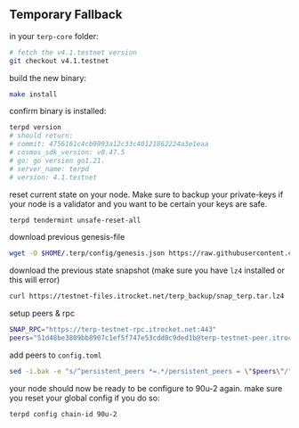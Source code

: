 ## Temporary Fallback 

in your `terp-core` folder:
```sh
# fetch the v4.1.testnet version
git checkout v4.1.testnet
```

build the new binary: 
```sh
make install
```

confirm binary is installed:
```sh
terpd version 
# should return: 
# commit: 4756161c4cb9993a12c33c40121862224a3e1eaa
# cosmos_sdk_version: v0.47.5
# go: go version go1.21.
# server_name: terpd
# version: 4.1.testnet
```

reset current state on your node. Make sure to backup your private-keys if your node is a validator and you want to be certain your keys are safe. 
```sh
terpd tendermint unsafe-reset-all
```

download previous genesis-file
```sh
wget -O $HOME/.terp/config/genesis.json https://raw.githubusercontent.com/terpnetwork/networks/main/testnet/90u-2/genesis.json
```

download the previous state snapshot (make sure you have `lz4` installed or this will error)
```sh
curl https://testnet-files.itrocket.net/terp_backup/snap_terp.tar.lz4 |lz4 -dc - | tar -xf - -C $HOME/.terp
```

setup peers & rpc 
```sh
SNAP_RPC="https://terp-testnet-rpc.itrocket.net:443"
peers="51d48be3809bb8907c1ef5f747e53cdd0c9ded1b@terp-testnet-peer.itrocket.net:13656,57d7ad4f7d482655c497ca61378df8333868d0a4@testnet-peer.terp.network:26656" 
```
add peers to `config.toml`
```sh
sed -i.bak -e "s/^persistent_peers *=.*/persistent_peers = \"$peers\"/" $HOME/.terp/config/config.toml 
```

your node should now be ready to be configure to 90u-2 again. make sure you reset your global config if you do so:
```sh
terpd config chain-id 90u-2
```
